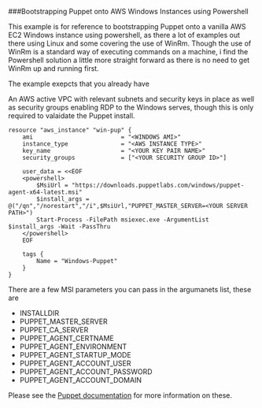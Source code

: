###Bootstrapping Puppet onto AWS Windows Instances using Powershell

This example is for reference to bootstrapping Puppet onto a vanilla AWS EC2 Windows instance using powershell, as there a lot of examples out there using Linux and some covering the use of WinRm. Though the use of WinRm is a standard way of executing commands on a machine, i find the Powershell solution a little more straight forward as there is no need to get WinRm up and running first.

The example exepcts that you already have 

An AWS active VPC with relevant subnets and security keys in place as well as security groups enabling RDP to the Windows serves, though this is only required to valaidate the Puppet install.

```
resource "aws_instance" "win-pup" {
    ami                         = "<WINDOWS AMI>"
    instance_type               = "<AWS INSTANCE TYPE>"
    key_name                    = "<YOUR KEY PAIR NAME>"
    security_groups             = ["<YOUR SECURITY GROUP ID>"]

    user_data = <<EOF
    <powershell>
        $MsiUrl = "https://downloads.puppetlabs.com/windows/puppet-agent-x64-latest.msi"
        $install_args = @("/qn","/norestart","/i",$MsiUrl,"PUPPET_MASTER_SERVER=<YOUR SERVER PATH>")
        Start-Process -FilePath msiexec.exe -ArgumentList $install_args -Wait -PassThru
    </powershell>
    EOF
    
    tags {
        Name = "Windows-Puppet"
    }
}
```

There are a few MSI parameters you can pass in the argumanets list, these are

* INSTALLDIR
* PUPPET_MASTER_SERVER
* PUPPET_CA_SERVER
* PUPPET_AGENT_CERTNAME
* PUPPET_AGENT_ENVIRONMENT
* PUPPET_AGENT_STARTUP_MODE
* PUPPET_AGENT_ACCOUNT_USER
* PUPPET_AGENT_ACCOUNT_PASSWORD
* PUPPET_AGENT_ACCOUNT_DOMAIN


Please see the [Puppet documentation](https://docs.puppet.com/puppet/latest/reference/install_windows.html#msi-properties) for more information on these.

